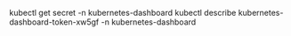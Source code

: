 kubectl get secret -n kubernetes-dashboard
kubectl describe kubernetes-dashboard-token-xw5gf -n kubernetes-dashboard